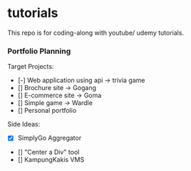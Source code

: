 # tutorials

This repo is for coding-along with youtube/ udemy tutorials.

### Portfolio Planning

Target Projects:

- [-] Web application using api -> trivia game
- [] Brochure site -> Gogang
- [] E-commerce site -> Goma
- [] Simple game -> Wardle
- [] Personal portfolio

Side Ideas:

- [x] SimplyGo Aggregator
- [] "Center a Div" tool
- [] KampungKakis VMS
